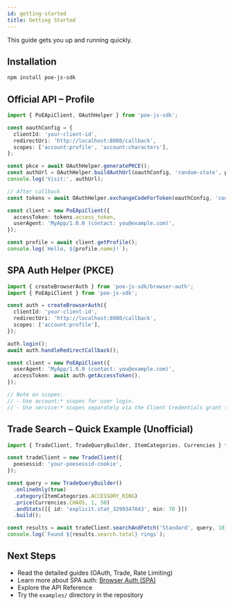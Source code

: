 ```yaml
---
id: getting-started
title: Getting Started
---
```


This guide gets you up and running quickly.

## Installation

```bash
npm install poe-js-sdk
```

## Official API – Profile

```ts
import { PoEApiClient, OAuthHelper } from 'poe-js-sdk';

const oauthConfig = {
  clientId: 'your-client-id',
  redirectUri: 'http://localhost:8080/callback',
  scopes: ['account:profile', 'account:characters'],
};

const pkce = await OAuthHelper.generatePKCE();
const authUrl = OAuthHelper.buildAuthUrl(oauthConfig, 'random-state', pkce);
console.log('Visit:', authUrl);

// After callback
const tokens = await OAuthHelper.exchangeCodeForToken(oauthConfig, 'code', pkce.codeVerifier);

const client = new PoEApiClient({
  accessToken: tokens.access_token,
  userAgent: 'MyApp/1.0.0 (contact: you@example.com)',
});

const profile = await client.getProfile();
console.log(`Hello, ${profile.name}!`);
```

## SPA Auth Helper (PKCE)

```ts
import { createBrowserAuth } from 'poe-js-sdk/browser-auth';
import { PoEApiClient } from 'poe-js-sdk';

const auth = createBrowserAuth({
  clientId: 'your-client-id',
  redirectUri: 'http://localhost:8080/callback',
  scopes: ['account:profile'],
});

auth.login();
await auth.handleRedirectCallback();

const client = new PoEApiClient({
  userAgent: 'MyApp/1.0.0 (contact: you@example.com)',
  accessToken: await auth.getAccessToken(),
});

// Note on scopes:
// - Use account:* scopes for user login.
// - Use service:* scopes separately via the Client Credentials grant (confidential clients only) on your server.
```

## Trade Search – Quick Example (Unofficial)

```ts
import { TradeClient, TradeQueryBuilder, ItemCategories, Currencies } from 'poe-js-sdk';

const tradeClient = new TradeClient({
  poesessid: 'your-poesessid-cookie',
});

const query = new TradeQueryBuilder()
  .onlineOnly(true)
  .category(ItemCategories.ACCESSORY_RING)
  .price(Currencies.CHAOS, 1, 50)
  .andStats([{ id: 'explicit.stat_3299347043', min: 70 }])
  .build();

const results = await tradeClient.searchAndFetch('Standard', query, 10);
console.log(`Found ${results.search.total} rings`);
```

## Next Steps

- Read the detailed guides (OAuth, Trade, Rate Limiting)
- Learn more about SPA auth: [Browser Auth (SPA)](./browser-auth.md)
- Explore the API Reference
- Try the `examples/` directory in the repository
